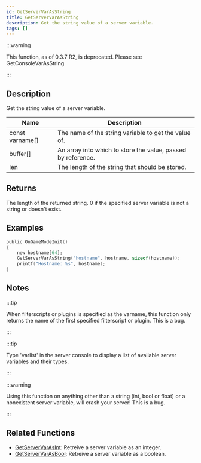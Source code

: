 ```yaml
---
id: GetServerVarAsString
title: GetServerVarAsString
description: Get the string value of a server variable.
tags: []
---
```


:::warning

This function, as of 0.3.7 R2,  is deprecated.  Please see GetConsoleVarAsString

:::

## Description

Get the string value of a server variable.


| Name | Description |
|------|-------------|
|const varname[] | The name of the string variable to get the value of.|
|buffer[] | An array into which to store the value, passed by reference.|
|len | The length of the string that should be stored.|


## Returns

The length of the returned string. 0 if the specified server variable is not a string or doesn't exist.


## Examples


```c
public OnGameModeInit()
{
    new hostname[64];
    GetServerVarAsString("hostname", hostname, sizeof(hostname));
    printf("Hostname: %s", hostname);
}
```


## Notes

:::tip

When filterscripts or plugins is specified as the varname, this function only returns the name of the first specified filterscript or plugin. This is a bug.

:::


:::tip

Type 'varlist' in the server console to display a list of available server variables and their types.

:::


:::warning

Using this function on anything other than a string (int, bool or float) or a nonexistent server variable, will crash your server! This is a bug.

:::


## Related Functions


-  [GetServerVarAsInt](../functions/GetServerVarAsInt.md): Retreive a server variable as an integer.
-  [GetServerVarAsBool](../functions/GetServerVarAsBool.md): Retreive a server variable as a boolean.